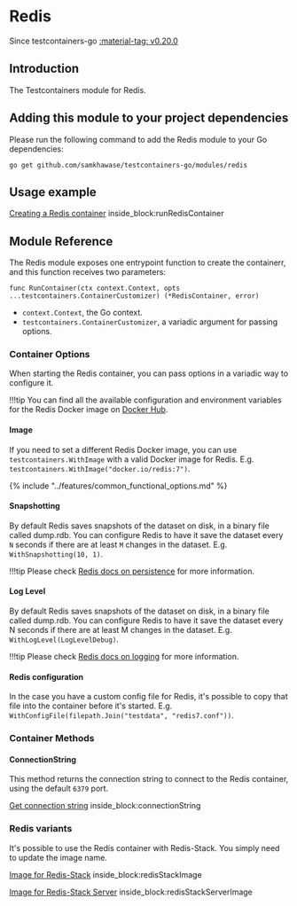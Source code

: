 # Redis

Since testcontainers-go <a href="https://github.com/samkhawase/testcontainers-go/releases/tag/v0.20.0"><span class="tc-version">:material-tag: v0.20.0</span></a>

## Introduction

The Testcontainers module for Redis.

## Adding this module to your project dependencies

Please run the following command to add the Redis module to your Go dependencies:

```
go get github.com/samkhawase/testcontainers-go/modules/redis
```

## Usage example

<!--codeinclude-->
[Creating a Redis container](../../modules/redis/examples_test.go) inside_block:runRedisContainer
<!--/codeinclude-->

## Module Reference

The Redis module exposes one entrypoint function to create the containerr, and this function receives two parameters:

```golang
func RunContainer(ctx context.Context, opts ...testcontainers.ContainerCustomizer) (*RedisContainer, error)
```

- `context.Context`, the Go context.
- `testcontainers.ContainerCustomizer`, a variadic argument for passing options.

### Container Options

When starting the Redis container, you can pass options in a variadic way to configure it.

!!!tip
    You can find all the available configuration and environment variables for the Redis Docker image on [Docker Hub](https://hub.docker.com/_/redis).

#### Image

If you need to set a different Redis Docker image, you can use `testcontainers.WithImage` with a valid Docker image
for Redis. E.g. `testcontainers.WithImage("docker.io/redis:7")`.

{% include "../features/common_functional_options.md" %}

#### Snapshotting

By default Redis saves snapshots of the dataset on disk, in a binary file called dump.rdb. You can configure Redis to have it save the dataset every `N` seconds if there are at least `M` changes in the dataset. E.g. `WithSnapshotting(10, 1)`.

!!!tip
    Please check [Redis docs on persistence](https://redis.io/docs/management/persistence/#snapshotting) for more information.

#### Log Level

By default Redis saves snapshots of the dataset on disk, in a binary file called dump.rdb. You can configure Redis to have it save the dataset every N seconds if there are at least M changes in the dataset. E.g. `WithLogLevel(LogLevelDebug)`.

!!!tip
    Please check [Redis docs on logging](https://redis.io/docs/reference/modules/modules-api-ref/#redismodule_log) for more information.

#### Redis configuration

In the case you have a custom config file for Redis, it's possible to copy that file into the container before it's started. E.g. `WithConfigFile(filepath.Join("testdata", "redis7.conf"))`.

### Container Methods

#### ConnectionString

This method returns the connection string to connect to the Redis container, using the default `6379` port.

<!--codeinclude-->
[Get connection string](../../modules/redis/redis_test.go) inside_block:connectionString
<!--/codeinclude-->

### Redis variants

It's possible to use the Redis container with Redis-Stack. You simply need to update the image name.

<!--codeinclude-->
[Image for Redis-Stack](../../modules/redis/redis_test.go) inside_block:redisStackImage
<!--/codeinclude-->

<!--codeinclude-->
[Image for Redis-Stack Server](../../modules/redis/redis_test.go) inside_block:redisStackServerImage
<!--/codeinclude-->
